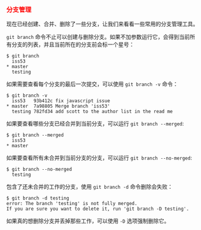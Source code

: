 ### <font color=red>分支管理</font>
现在已经创建、合并、删除了一些分支，让我们来看看一些常用的分支管理工具。

```git branch``` 命令不止可以创建与删除分支。如果不加参数运行它，会得到当前所有分支的列表，并且当前所在的分支前会标一个星号：

```
$ git branch
  iss53
* master
  testing
```

如果需要查看每个分支的最后一次提交，可以使用 ```git branch -v``` 命令：
```
$ git branch -v
  iss53   93b412c fix javascript issue
* master  7a98805 Merge branch 'iss53'
  testing 782fd34 add scott to the author list in the read me
```

如果要查看哪些分支已经合并到当前分支，可以运行 ```git branch --merged```:
```
$ git branch --merged
  iss53
* master
```

如果要查看所有未合并到当前分支的分支，可以运行 ```git branch --no-merged```:
```
$ git branch --no-merged
  testing
```

包含了还未合并的工作的分支，使用 ```git branch -d``` 命令删除会失败：
```
$ git branch -d testing
error: The branch 'testing' is not fully merged.
If you are sure you want to delete it, run 'git branch -D testing'.
```

如果真的想删除分支并丢掉那些工作，可以使用 ```-D``` 选项强制删除它。